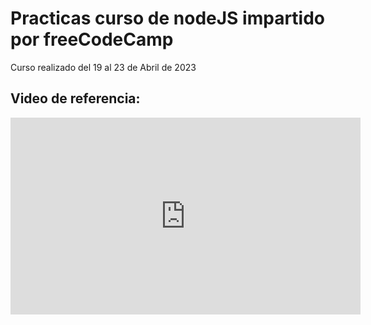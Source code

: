 # Practicas curso de nodeJS impartido por freeCodeCamp

Curso realizado del 19 al 23 de Abril de 2023

## Video de referencia:

<iframe width="560" height="315" src="https://www.youtube.com/embed/1hpc70_OoAg?si=WUaZvaykGWWvbwss" title="YouTube video player" frameborder="0" allow="accelerometer; autoplay; clipboard-write; encrypted-media; gyroscope; picture-in-picture; web-share" allowfullscreen></iframe>